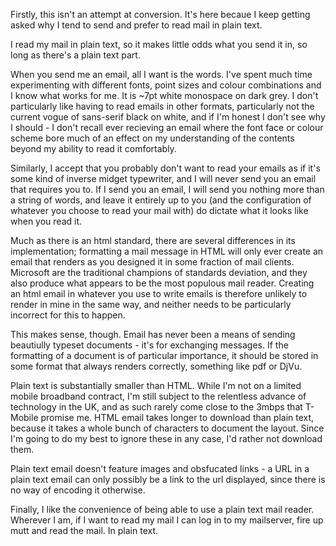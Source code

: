Firstly, this isn't an attempt at conversion. It's here becaue I keep getting asked why I tend to send
and prefer to read mail in plain text. 

I read my mail in plain text, so it makes little odds what you send it in, so long as there's a plain
text part.


When you send me an email, all I want is the words. I've spent much time experimenting with different
fonts, point sizes and colour combinations and I know what works for me. It is ~7pt white monospace on
dark grey. I don't particularly like having to read emails in other formats, particularly not the current
vogue of sans-serif black on white, and if I'm honest I don't see why I should - I don't recall ever
recieving an email where the font face or colour scheme bore much of an effect on my understanding of the
contents beyond my ability to read it comfortably.


Similarly, I accept that you probably don't want to read your emails as if it's some kind of inverse
midget typewriter, and I will never send you an email that requires you to. If I send you an email, I
will send you nothing more than a string of words, and leave it entirely up to you (and the configuration
of whatever you choose to read your mail with) do dictate what it looks like when you read it.


Much as there is an html standard, there are several differences in its implementation; formatting a
mail message in HTML will only ever create an email that renders as you designed it in some fraction of
mail clients. Microsoft are the traditional champions of standards deviation, and they also produce what
appears to be the most populous mail reader. Creating an html email in whatever you use to write emails
is therefore unlikely to render in mine in the same way, and neither needs to be particularly incorrect
for this to happen.


This makes sense, though. Email has never been a means of sending beautiully typeset documents - it's for
exchanging messages. If the formatting of a document is of particular importance, it should be stored in
some format that always renders correctly, something like pdf or DjVu.


Plain text is substantially smaller than HTML. While I'm not on a limited mobile broadband contract, I'm
still subject to the relentless advance of technology in the UK, and as such rarely come close to the
3mbps that T-Mobile promise me. HTML email takes longer to download than plain text, because it takes a
whole bunch of characters to document the layout. Since I'm going to do my best to ignore these in any
case, I'd rather not download them.


Plain text email doesn't feature images and obsfucated links - a URL in a plain text email can only
possibly be a link to the url displayed, since there is no way of encoding it otherwise.


Finally, I like the convenience of being able to use a plain text mail reader. Wherever I am, if I want
to read my mail I can log in to my mailserver, fire up mutt and read the mail. In plain text.

